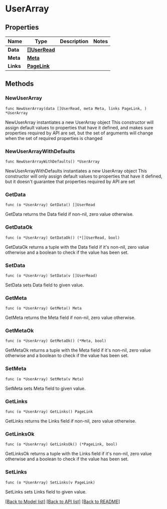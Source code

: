 # UserArray

## Properties

Name | Type | Description | Notes
------------ | ------------- | ------------- | -------------
**Data** | [**[]UserRead**](UserRead.md) |  | 
**Meta** | [**Meta**](Meta.md) |  | 
**Links** | [**PageLink**](PageLink.md) |  | 

## Methods

### NewUserArray

`func NewUserArray(data []UserRead, meta Meta, links PageLink, ) *UserArray`

NewUserArray instantiates a new UserArray object
This constructor will assign default values to properties that have it defined,
and makes sure properties required by API are set, but the set of arguments
will change when the set of required properties is changed

### NewUserArrayWithDefaults

`func NewUserArrayWithDefaults() *UserArray`

NewUserArrayWithDefaults instantiates a new UserArray object
This constructor will only assign default values to properties that have it defined,
but it doesn't guarantee that properties required by API are set

### GetData

`func (o *UserArray) GetData() []UserRead`

GetData returns the Data field if non-nil, zero value otherwise.

### GetDataOk

`func (o *UserArray) GetDataOk() (*[]UserRead, bool)`

GetDataOk returns a tuple with the Data field if it's non-nil, zero value otherwise
and a boolean to check if the value has been set.

### SetData

`func (o *UserArray) SetData(v []UserRead)`

SetData sets Data field to given value.


### GetMeta

`func (o *UserArray) GetMeta() Meta`

GetMeta returns the Meta field if non-nil, zero value otherwise.

### GetMetaOk

`func (o *UserArray) GetMetaOk() (*Meta, bool)`

GetMetaOk returns a tuple with the Meta field if it's non-nil, zero value otherwise
and a boolean to check if the value has been set.

### SetMeta

`func (o *UserArray) SetMeta(v Meta)`

SetMeta sets Meta field to given value.


### GetLinks

`func (o *UserArray) GetLinks() PageLink`

GetLinks returns the Links field if non-nil, zero value otherwise.

### GetLinksOk

`func (o *UserArray) GetLinksOk() (*PageLink, bool)`

GetLinksOk returns a tuple with the Links field if it's non-nil, zero value otherwise
and a boolean to check if the value has been set.

### SetLinks

`func (o *UserArray) SetLinks(v PageLink)`

SetLinks sets Links field to given value.



[[Back to Model list]](../README.md#documentation-for-models) [[Back to API list]](../README.md#documentation-for-api-endpoints) [[Back to README]](../README.md)


